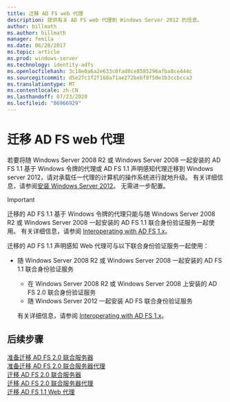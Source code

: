 ```yaml
---
title: 迁移 AD FS web 代理
description: 提供有关 AD FS web 代理到 Windows Server 2012 的信息。
author: billmath
ms.author: billmath
manager: femila
ms.date: 06/28/2017
ms.topic: article
ms.prod: windows-server
ms.technology: identity-adfs
ms.openlocfilehash: 3c18e0a6a2e633c0fad0ce8585296afba8ce444c
ms.sourcegitcommit: d5e27c1f2f168a71ae272bebf8f50e1b3ccbcca3
ms.translationtype: MT
ms.contentlocale: zh-CN
ms.lasthandoff: 07/23/2020
ms.locfileid: "86966929"
---
```

# <a name="migrate-the-ad-fs-web-agent"></a>迁移 AD FS web 代理

若要将随 Windows Server 2008 R2 或 Windows Server 2008 一起安装的 AD FS 1.1 基于 Windows 令牌的代理或 AD FS 1.1 声明感知代理迁移到 Windows server 2012，请对承载任一代理的计算机的操作系统进行就地升级。 有关详细信息，请参阅[安装 Windows Server 2012](/previous-versions/windows/it-pro/windows-server-2012-R2-and-2012/jj134246(v=ws.11))。 无需进一步配置。  
  
> [!IMPORTANT]
>  迁移的 AD FS 1.1 基于 Windows 令牌的代理只能与随 Windows Server 2008 R2 或 Windows Server 2008 一起安装的 AD FS 1.1 联合身份验证服务一起使用。 有关详细信息，请参阅 [Interoperating with AD FS 1.x](Interoperating-with-AD-FS-1.x.md)。  
> 
>  迁移的 AD FS 1.1 声明感知 Web 代理可与以下联合身份验证服务一起使用：  
> 
> - 随 Windows Server 2008 R2 或 Windows Server 2008 一起安装的 AD FS 1.1 联合身份验证服务  
>   -   在 Windows Server 2008 R2 或 Windows Server 2008 上安装的 AD FS 2.0 联合身份验证服务  
>   -   随 Windows Server 2012 一起安装 AD FS 联合身份验证服务  
> 
>   有关详细信息，请参阅 [Interoperating with AD FS 1.x](Interoperating-with-AD-FS-1.x.md)。  
  
  
## <a name="next-steps"></a>后续步骤
 [准备迁移 AD FS 2.0 联合服务器](prepare-to-migrate-ad-fs-fed-server.md)   
 [准备迁移 AD FS 2.0 联合服务器代理](prepare-to-migrate-ad-fs-fed-proxy.md)   
 [迁移 AD FS 2.0 联合服务器](migrate-the-ad-fs-fed-server.md)   
 [迁移 AD FS 2.0 联合服务器代理](migrate-the-ad-fs-2-fed-server-proxy.md)   
 [迁移 AD FS 1.1 Web 代理](migrate-the-ad-fs-web-agent.md)
